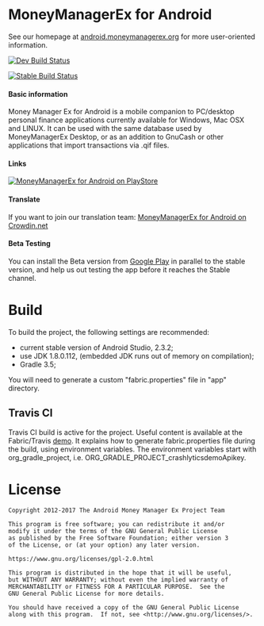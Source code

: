 # MoneyManagerEx for Android

See our homepage at [android.moneymanagerex.org](http://android.moneymanagerex.org/) for more user-oriented information.

[![Dev Build Status](https://travis-ci.org/moneymanagerex/android-money-manager-ex.svg?branch=dev)](https://travis-ci.org/moneymanagerex/android-money-manager-ex)

[![Stable Build Status](https://travis-ci.org/moneymanagerex/android-money-manager-ex.svg?branch=dev)](https://travis-ci.org/moneymanagerex/android-money-manager-ex)

#### Basic information

Money Manager Ex for Android is a mobile companion to PC/desktop personal finance applications currently available for Windows, Mac OSX and LINUX. It can be used with the same database used by MoneyManagerEx Desktop, or as an addition to GnuCash or other applications that import transactions via .qif files.

#### Links

[![MoneyManagerEx for Android on PlayStore](https://developer.android.com/images/brand/en_app_rgb_wo_60.png)](http://play.google.com/store/apps/details?id=com.money.manager.ex)

#### Translate

If you want to join our translation team: [MoneyManagerEx for Android on Crowdin.net](https://crowdin.net/project/android-money-manager-ex)

#### Beta Testing

You can install the Beta version from [Google Play](https://play.google.com/store/apps/details?id=com.money.manager.ex.beta) in parallel to the stable version, and help us out testing the app before it reaches the Stable channel.

# Build

To build the project, the following settings are recommended:

- current stable version of Android Studio, 2.3.2;
- use JDK 1.8.0.112, (embedded JDK runs out of memory on compilation);
- Gradle 3.5;

You will need to generate a custom "fabric.properties" file in "app" directory.

## Travis CI

Travis CI build is active for the project.
Useful content is available at the Fabric/Travis [demo](https://github.com/plastiv/CrashlyticsDemo). It explains how to generate fabric.properties file during the build, using environment variables.
The environment variables start with org_gradle_project, i.e. ORG_GRADLE_PROJECT_crashlyticsdemoApikey.

# License

    Copyright 2012-2017 The Android Money Manager Ex Project Team

    This program is free software; you can redistribute it and/or
    modify it under the terms of the GNU General Public License
    as published by the Free Software Foundation; either version 3
    of the License, or (at your option) any later version.

    https://www.gnu.org/licenses/gpl-2.0.html

    This program is distributed in the hope that it will be useful,
    but WITHOUT ANY WARRANTY; without even the implied warranty of
    MERCHANTABILITY or FITNESS FOR A PARTICULAR PURPOSE.  See the
    GNU General Public License for more details.

    You should have received a copy of the GNU General Public License
    along with this program.  If not, see <http://www.gnu.org/licenses/>.
